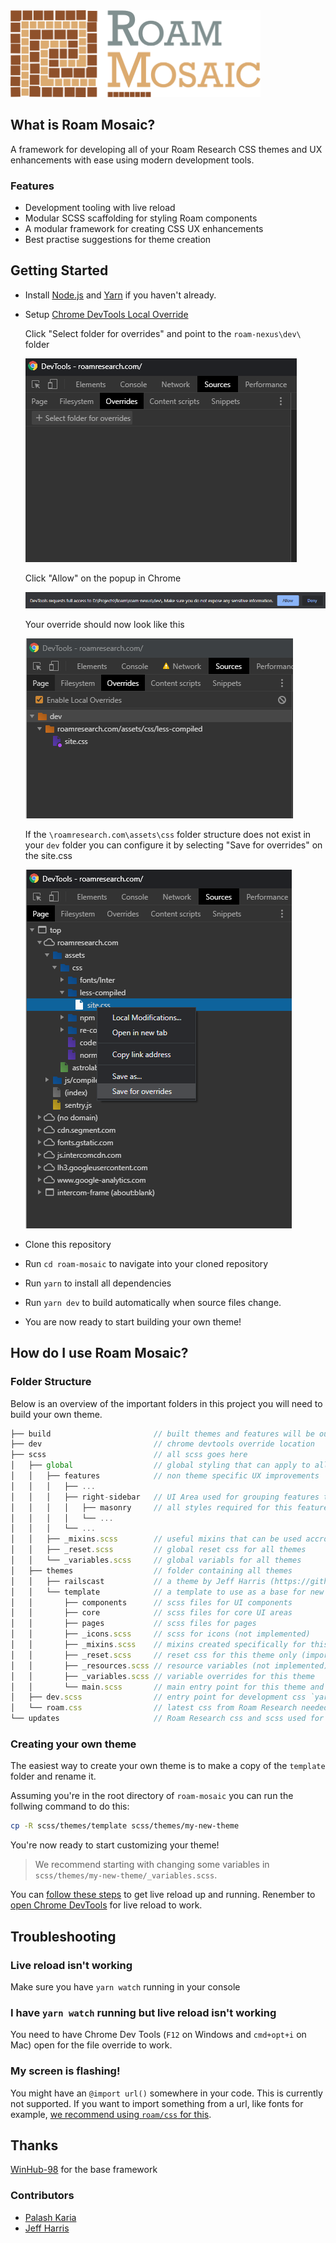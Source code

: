 <img src="img/logo_full.png?raw=true" width="400">

## What is Roam Mosaic?

A framework for developing all of your Roam Research CSS themes and UX enhancements with ease using modern development tools.

### Features

- Development tooling with live reload
- Modular SCSS scaffolding for styling Roam components
- A modular framework for creating CSS UX enhancements
- Best practise suggestions for theme creation

## Getting Started

- Install [Node.js](https://nodejs.org/) and [Yarn](https://classic.yarnpkg.com/en/docs/install/) if you haven't already.

- Setup [Chrome DevTools Local Override](https://developers.google.com/web/updates/2018/01/devtools#overrides)

  Click "Select folder for overrides" and point to the `roam-nexus\dev\` folder

  ![Screenshot of code tab](/screenshots/1_roam_nexus_chrome_overrides.png?raw=true)

  Click "Allow" on the popup in Chrome

  ![Screenshot of issues tab](/screenshots/2_roam_nexus_chrome_overrides_allow.png?raw=true)

  Your override should now look like this

  ![Screenshot issue page](/screenshots/3_roam_nexus_chrome_overrides_folder_linked.png?raw=true)

  If the `\roamresearch.com\assets\css` folder structure does not exist in your `dev` folder you can configure it by selecting "Save for overrides" on the site.css

  ![Screenshot of organization page](/screenshots/4_roam_nexus_chrome_overrides_folder_not_linked.png?raw=true)

- Clone this repository
- Run `cd roam-mosaic` to navigate into your cloned repository
- Run `yarn` to install all dependencies
- Run `yarn dev` to build automatically when source files change.
- You are now ready to start building your own theme!

## How do I use Roam Mosaic?

### Folder Structure

Below is an overview of the important folders in this project you will need to build your own theme.

```js
├── build                       // built themes and features will be output here
├── dev                         // chrome devtools override location
├── scss                        // all scss goes here
│   ├── global                  // global styling that can apply to all themes
│   │   ├── features            // non theme specific UX improvements
│   │   │   ├── ...
│   │   │   ├── right-sidebar   // UI Area used for grouping features together
│   │   │   │   ├── masonry     // all styles required for this feature
│   │   │   │   └── ...
│   │   │   └── ...
│   │   ├── _mixins.scss        // useful mixins that can be used accross all themes
│   │   ├── _reset.scss         // global reset css for all themes
│   │   └── _variables.scss     // global variabls for all themes
│   ├── themes                  // folder containing all themes
│   │   ├── railscast           // a theme by Jeff Harris (https://github.com/jmharris903)
│   │   └── template            // a template to use as a base for new themes
│   │       ├── components      // scss files for UI components
│   │       ├── core            // scss files for core UI areas
│   │       ├── pages           // scss files for pages
│   │       ├── _icons.scss     // scss for icons (not implemented)
│   │       ├── _mixins.scss    // mixins created specifically for this theme (imports global/mixins)
│   │       ├── _reset.scss     // reset css for this theme only (imports global/reset)
│   │       ├── _resources.scss // resource variables (not implemented)
│   │       ├── _variables.scss // variable overrides for this theme
│   │       └── main.scss       // main entry point for this theme and `yarn build`
│   ├── dev.scss                // entry point for development css `yarn dev`
│   └── roam.css                // latest css from Roam Research needed for override
└── updates                     // Roam Research css and scss used for change tracking
```

### Creating your own theme

The easiest way to create your own theme is to make a copy of the `template` folder and rename it.

Assuming you're in the root directory of `roam-mosaic` you can run the follwing command to do this:

```bash
cp -R scss/themes/template scss/themes/my-new-theme
```

You're now ready to start customizing your theme!

> We recommend starting with changing some variables in `scss/themes/my-new-theme/_variables.scss`.

You can [follow these steps](#getting-started) to get live reload up and running. Renember to [open Chrome DevTools](#i-have-yarn-watch-running-but-live-reload-isnt-working) for live reload to work.

## Troubleshooting

### Live reload isn't working

Make sure you have `yarn watch` running in your console

### I have `yarn watch` running but live reload isn't working

You need to have Chrome Dev Tools (`F12` on Windows and `cmd+opt+i` on Mac) open for the file override to work.

### My screen is flashing!

You might have an `@import url()` somewhere in your code. This is currently not supported.
If you want to import something from a url, like fonts for example, [we recommend using `roam/css` for this](https://youtu.be/UY-sAC2eGyI).

## Thanks

[WinHub-98](https://github.com/3lo1i/WinHub-98) for the base framework

### Contributors

- [Palash Karia](https://github.com/palashkaria)
- [Jeff Harris](https://github.com/jmharris903)
